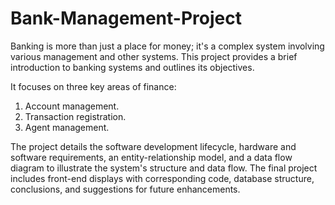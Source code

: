 # Bank-Management-Project

Banking is more than just a place for money; it's a complex system involving various management and other systems. 
This project provides a brief introduction to banking systems and outlines its objectives.

It focuses on three key areas of finance:
1) Account management.
2) Transaction registration.
3) Agent management.

The project details the software development lifecycle, hardware and software requirements, an entity-relationship model, and a data flow diagram to illustrate the system's structure and data flow.
The final project includes front-end displays with corresponding code, database structure, conclusions, and suggestions for future enhancements.